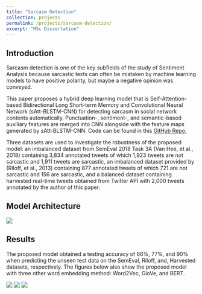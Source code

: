 ```yaml
---
title: "Sarcasm Detection"
collection: projects
permalink: /projects/sarcasm-detection/
excerpt: "MSc Dissertation"
---
```


## Introduction

Sarcasm detection is one of the key subfields of the study of Sentiment Analysis because sarcastic texts can often be 
mistaken by machine learning models to have positive polarity, but maybe a negative opinion was conveyed.

This paper proposes a hybrid deep learning model that is Self-Attention-based Bidirectional Long Short-term Memory 
and Convolutional Neural Network (sAtt-BLSTM-CNN) for detecting sarcasm in social network contents automatically. 
Punctuation-, sentiment-, and semantic-based auxiliary features are merged into CNN alongside with the feature maps 
generated by sAtt-BLSTM-CNN. Code can be found in this [GitHub Repo.](https://github.com/qisuqi/Sarcasm_Detection)

Three datasets are used to investigate the robustness of the proposed model: an imbalanced dataset from SemEval 2018 
Task 3A (Van Hee, et al., 2018) containing 3,834 annotated tweets of which 1,923 tweets are not sarcastic and 1,911 
tweets are sarcastic, an imbalanced dataset provided by (Riloff, et al., 2013) containing 877 annotated tweets of which 
721 are not sarcastic and 156 are sarcastic, and a balanced dataset containing harvested real-time tweets obtained from 
Twitter API with 2,000 tweets annotated by the author of this paper.

## Model Architecture

<img src='/images/architecture.png'>

## Results
The proposed model obtained a testing accuracy of 66%, 77%, and 90% when predicting the unseen test
data on the SemEval, Riloff, and, Harvested datasets, respectively. The figures below also show the proposed model with
three other word embedding method: Word2Vec, GloVe, and BERT.

<img src='/images/disso_harvested.png'>
<img src='/images/disso_semeval.png'>
<img src='/images/disso_riloff.png'>